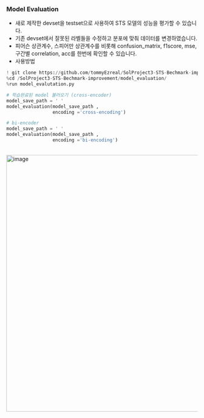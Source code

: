 ### Model Evaluation

- 새로 제작한 devset을 testset으로 사용하여 STS 모델의 성능을 평가할 수 있습니다. 
- 기존 devset에서 잘못된 라벨들을 수정하고 분포에 맞춰 데이터를 변경하였습니다.
- 피어슨 상관계수, 스피어만 상관계수를 비롯해 confusion_matrix, f1score, mse, 구간별 correlation, acc를 한번에 확인할 수 있습니다. 
- 사용방법
```python
! git clone https://github.com/tommyEzreal/SolProject3-STS-Bechmark-improvement
%cd /SolProject3-STS-Bechmark-improvement/model_evaluation/
%run model_evalutation.py
```

```python
# 학습완료된 model 불러오기 (cross-encoder)
model_save_path = ' '
model_evaluation(model_save_path ,
                 encoding ='cross-encoding')

# bi-encoder
model_save_path = ' '
model_evaluation(model_save_path ,
                 encoding ='bi-encoding')
```
<br/>
<img width="674" alt="image" src="https://user-images.githubusercontent.com/100064247/209533964-e17a150f-556a-461c-ab3d-e6191b66240c.png">
